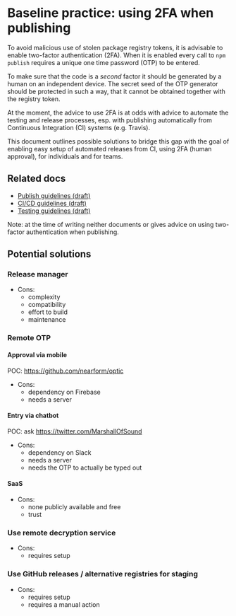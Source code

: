 # Baseline practice: using 2FA when publishing

To avoid malicious use of stolen package registry tokens, it is advisable to enable two-factor authentication (2FA). When it is enabled every call to `npm publish` requires a unique one time password (OTP) to be entered.

To make sure that the code is a _second_ factor it should be generated by a human on an independent device. The secret seed of the OTP generator should be protected in such a way, that it cannot be obtained together with the registry token.

At the moment, the advice to use 2FA is at odds with advice to automate the testing and release processes, esp. with publishing automatically from Continuous Integration (CI) systems (e.g. Travis).

This document outlines possible solutions to bridge this gap with the goal of enabling easy setup of automated releases from CI, using 2FA (human approval), for individuals and for teams.

## Related docs

* [Publish guidelines (draft)](https://github.com/nodejs/package-maintenance/blob/master/docs/drafts/PUBLISH-GUIDELINES.md)
* [CI/CD guidelines (draft)](https://github.com/nodejs/package-maintenance/blob/master/docs/drafts/ci-cd-guidelines.md)
* [Testing guidelines (draft)](https://github.com/nodejs/package-maintenance/blob/master/docs/drafts/testing-guidelines.md)

Note: at the time of writing neither documents or gives advice on using two-factor authentication when publishing.

## Potential solutions

### Release manager

- Cons: 
    - complexity
    - compatibility
    - effort to build
    - maintenance

### Remote OTP

#### Approval via mobile 

POC: https://github.com/nearform/optic

- Cons: 
    - dependency on Firebase
    - needs a server

#### Entry via chatbot
 
POC: ask https://twitter.com/MarshallOfSound

- Cons: 
    - dependency on Slack
    - needs a server
    - needs the OTP to actually be typed out

#### SaaS

- Cons: 
    - none publicly available and free
    - trust

### Use remote decryption service

- Cons: 
    - requires setup

### Use GitHub releases / alternative registries for staging

- Cons: 
    - requires setup
    - requires a manual action
